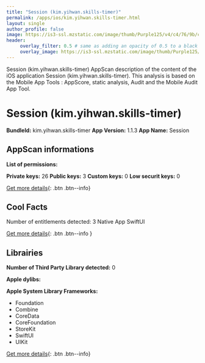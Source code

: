 ```yaml
---
title: "Session (kim.yihwan.skills-timer)"
permalink: /apps/ios/kim.yihwan.skills-timer.html
layout: single
author_profile: false
image: https://is3-ssl.mzstatic.com/image/thumb/Purple125/v4/c4/76/9b/c4769bd5-5676-37c4-e694-4c5e037cd1f0/AppIcon-1x_U007emarketing-0-7-0-85-220.png/512x512bb.jpg
header: 
     overlay_filter: 0.5 # same as adding an opacity of 0.5 to a black background
     overlay_image: https://is3-ssl.mzstatic.com/image/thumb/Purple125/v4/c4/76/9b/c4769bd5-5676-37c4-e694-4c5e037cd1f0/AppIcon-1x_U007emarketing-0-7-0-85-220.png/512x512bb.jpg
---
```

Session (kim.yihwan.skills-timer) AppScan description of the content of the iOS application Session (kim.yihwan.skills-timer). This analysis is based on the Mobile App Tools : AppScore, static analysis, Audit and the Mobile Audit App Tool.

# Session (kim.yihwan.skills-timer)

**BundleId:** kim.yihwan.skills-timer
**App Version:** 1.1.3
**App Name:** Session


## AppScan informations 

**List of permissions:** 
  
  
**Private keys:** 26
**Public keys:** 3
**Custom keys:** 0
**Low securit keys:** 0
  
[Get more details](/pricing.html){: .btn .btn--info}

## Cool Facts

Number of entitlements detected: 3
Native App
SwiftUI
  
[Get more details](/pricing.html){: .btn .btn--info }

## Librairies 
**Number of Third Party Library detected:** 0


**Apple dylibs:**


**Apple System Library Frameworks:**
- Foundation
- Combine
- CoreData
- CoreFoundation
- StoreKit
- SwiftUI
- UIKit


  
[Get more details](/pricing.html){: .btn .btn--info}

